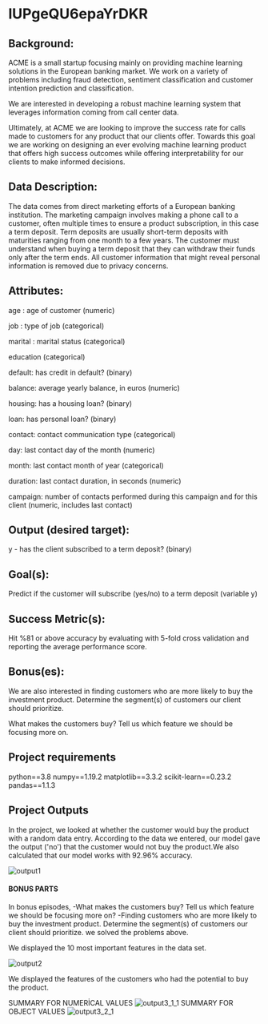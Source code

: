 # lUPgeQU6epaYrDKR
## Background:

ACME is a small startup focusing mainly on providing machine learning solutions in the European banking market. We work on a variety of problems including fraud detection, sentiment classification and customer intention prediction and classification.

We are interested in developing a robust machine learning system that leverages information coming from call center data.

Ultimately, at ACME we are looking to improve the success rate for calls made to customers for any product that our clients offer. Towards this goal we are working on designing an ever evolving machine learning product that offers high success outcomes while offering interpretability for our clients to make informed decisions.

## Data Description:

The data comes from direct marketing efforts of a European banking institution. The marketing campaign involves making a phone call to a customer, often multiple times to ensure a product subscription, in this case a term deposit. Term deposits are usually short-term deposits with maturities ranging from one month to a few years. The customer must understand when buying a term deposit that they can withdraw their funds only after the term ends. All customer information that might reveal personal information is removed due to privacy concerns.

## Attributes:

age : age of customer (numeric)

job : type of job (categorical)

marital : marital status (categorical)

education (categorical)

default: has credit in default? (binary)

balance: average yearly balance, in euros (numeric)

housing: has a housing loan? (binary)

loan: has personal loan? (binary)

contact: contact communication type (categorical)

day: last contact day of the month (numeric)

month: last contact month of year (categorical)

duration: last contact duration, in seconds (numeric)

campaign: number of contacts performed during this campaign and for this client (numeric, includes last contact)

## Output (desired target):

y - has the client subscribed to a term deposit? (binary)

## Goal(s):

Predict if the customer will subscribe (yes/no) to a term deposit (variable y)

## Success Metric(s):

Hit %81 or above accuracy by evaluating with 5-fold cross validation and reporting the average performance score.

## Bonus(es):

We are also interested in finding customers who are more likely to buy the investment product. Determine the segment(s) of customers our client should prioritize.

What makes the customers buy? Tell us which feature we should be focusing more on.

## Project requirements
python==3.8
numpy==1.19.2
matplotlib==3.3.2
scikit-learn==0.23.2
pandas==1.1.3

## Project Outputs
In the project, we looked at whether the customer would buy the product with a random data entry. According to the data we entered, our model gave the output ('no') that the customer would not buy the product.We also calculated that our model works with 92.96% accuracy.

![output1](https://user-images.githubusercontent.com/52162324/99885027-2cbdcf80-2c43-11eb-8b68-8ba823dc86d1.PNG)

#### BONUS PARTS
In bonus episodes,
-What makes the customers buy? Tell us which feature we should be focusing more on?
-Finding customers who are more likely to buy the investment product. Determine the segment(s) of customers our client should prioritize.
we solved the problems above.

We displayed the 10 most important features in the data set.

![output2](https://user-images.githubusercontent.com/52162324/99885251-a30f0180-2c44-11eb-8a16-639d47886249.PNG)

We displayed the features of the customers who had the potential to buy the product.

SUMMARY FOR NUMERİCAL VALUES
![output3_1_1](https://user-images.githubusercontent.com/52162324/99885354-3c3e1800-2c45-11eb-84d0-71dfcfbe985a.PNG)
SUMMARY FOR OBJECT VALUES
![output3_2_1](https://user-images.githubusercontent.com/52162324/99885362-495b0700-2c45-11eb-852c-0464eb4b58e3.PNG)



